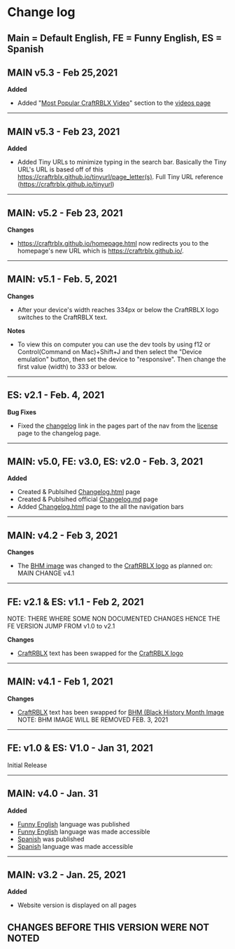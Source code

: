 # Change log
## Main = Default English, FE = Funny English, ES = Spanish

## MAIN v5.3 - Feb 25,2021
**Added**
- Added "[Most Popular CraftRBLX Video](https://www.youtube.com/watch?v=pS3GVPsTW58)" section to the [videos page](https://craftrblx.github.io/videos.html)

---

## MAIN v5.3 - Feb 23, 2021
**Added**
- Added Tiny URLs to minimize typing in the search bar. Basically the Tiny URL's URL is based off of this https://craftrblx.github.io/tinyurl/page_letter(s). Full Tiny URL reference (https://craftrblx.github.io/tinyurl)

---

## MAIN: v5.2 - Feb 23, 2021

**Changes**
- https://craftrblx.github.io/homepage.html now redirects you to the homepage's new URL which is https://craftrblx.github.io/.

---

## MAIN: v5.1 - Feb. 5, 2021

**Changes**
- After your device's width reaches 334px or below the CraftRBLX logo switches to the CraftRBLX text.

**Notes**
- To view this on computer you can use the dev tools by using f12 or Control(Command on Mac)+Shift+J and then select the "Device emulation" button, then set the device to "responsive". Then change the first value (width) to 333 or below.

---

## ES: v2.1 - Feb. 4, 2021

**Bug Fixes**
- Fixed the [changelog](https://craftrblx.github.io/tinyurl/cl) link in the pages part of the nav from the [license](https://craftrblx.github.io/tinyurl/l) page to the changelog page.

---

## MAIN: v5.0, FE: v3.0, ES: v2.0 - Feb. 3, 2021

**Added**
- Created & Publsihed [Changelog.html](https://craftrblx.github.io/tinyurl/cl) page
- Created & Publsihed official [Changelog.md](https://craftrblx.github.io/changelog.md) page
- Added [Changelog.html](https://craftrblx.github.io/tinyurl/cl) page to the all the navigation bars

---

## MAIN: v4.2 - Feb 3, 2021

**Changes**
- The [BHM image](https://craftrblx.github.io/HBHM_Cropped.png) was changed to the [CraftRBLX logo](https://craftrblx.github.io/rana_crafrblx.png) as planned on: MAIN CHANGE v4.1

---

## FE: v2.1 & ES: v1.1 - Feb 2, 2021 
NOTE: THERE WHERE SOME NON DOCUMENTED CHANGES HENCE THE FE VERSION JUMP FROM v1.0 to v2.1

**Changes**
- [CraftRBLX](https://www.youtube.com/channel/UCEh6ZxENe-OzEu_tl3t3s-w/) text has been swapped for the [CraftRBLX logo](https://craftrblx.github.io/rana_crafrblx.png)

---

## MAIN: v4.1 - Feb 1, 2021

**Changes**
- [CraftRBLX](https://www.youtube.com/channel/UCEh6ZxENe-OzEu_tl3t3s-w/) text has been swapped for [BHM (Black History Month Image](https://craftrblx.github.io/HBHM_Cropped.png) NOTE: BHM IMAGE WILL BE REMOVED FEB. 3, 2021

---

## FE: v1.0 & ES: V1.0 - Jan 31, 2021

Initial Release

---

## MAIN: v4.0 - Jan. 31

**Added**
- [Funny English](https://craftrblx.github.io/fe/homepage.html) language was published 
- [Funny English](https://craftrblx.github.io/fe/homepage.html) language was made accessible
- [Spanish](https://craftrblx.github.io/es-us/homepage.html) was published 
- [Spanish](https://craftrblx.github.io/es-us/homepage.html) language was made accessible

---

## MAIN: v3.2 - Jan. 25, 2021

**Added**
- Website version is displayed on all pages

## CHANGES BEFORE THIS VERSION WERE NOT NOTED
